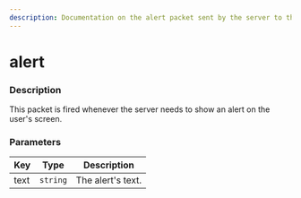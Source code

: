 ```yaml
---
description: Documentation on the alert packet sent by the server to the client.
---
```


# alert

### Description

This packet is fired whenever the server needs to show an alert on the user's screen.

### Parameters

| Key  | Type     | Description       |
| ---- | -------- | ----------------- |
| text | `string` | The alert's text. |


